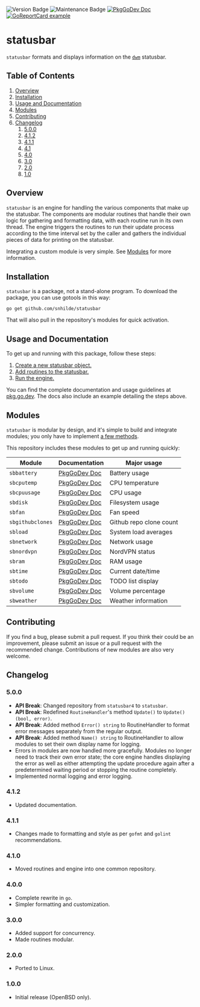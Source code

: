 ![Version Badge](https://img.shields.io/badge/Version-5.0.0-informational)
![Maintenance Badge](https://img.shields.io/badge/Maintained-yes-success)
[![PkgGoDev Doc](https://pkg.go.dev/badge/github.com/snhilde/statusbar)](https://pkg.go.dev/github.com/snhilde/statusbar)
[![GoReportCard example](https://goreportcard.com/badge/github.com/snhilde/statusbar)](https://goreportcard.com/report/github.com/snhilde/statusbar)


# statusbar
`statusbar` formats and displays information on the [`dwm`](https://dwm.suckless.org/) statusbar.


## Table of Contents
1. [Overview](#overview)
1. [Installation](#installation)
1. [Usage and Documentation](#usage-and-documentation)
1. [Modules](#modules)
1. [Contributing](#contributing)
1. [Changelog](#changelog)
	1. [5.0.0](#500)
	1. [4.1.2](#412)
	1. [4.1.1](#411)
	1. [4.1](#410)
	1. [4.0](#400)
	1. [3.0](#300)
	1. [2.0](#200)
	1. [1.0](#100)


## Overview
`statusbar` is an engine for handling the various components that make up the statusbar. The components are modular routines that handle their own logic for gathering and formatting data, with each routine run in its own thread. The engine triggers the routines to run their update process according to the time interval set by the caller and gathers the individual pieces of data for printing on the statusbar.

Integrating a custom module is very simple. See [Modules](#modules) for more information.


## Installation
`statusbar` is a package, not a stand-alone program. To download the package, you can use gotools in this way:
```
go get github.com/snhilde/statusbar
```
That will also pull in the repository's modules for quick activation.


## Usage and Documentation
To get up and running with this package, follow these steps:
1. [Create a new statusbar object.](https://pkg.go.dev/github.com/snhilde/statusbar#New)
1. [Add routines to the statusbar.](https://pkg.go.dev/github.com/snhilde/statusbar#Statusbar.Append)
1. [Run the engine.](https://pkg.go.dev/github.com/snhilde/statusbar#Statusbar.Run)

You can find the complete documentation and usage guidelines at [pkg.go.dev](https://pkg.go.dev/github.com/snhilde/statusbar). The docs also include an example detailing the steps above.


## Modules
`statusbar` is modular by design, and it's simple to build and integrate modules; you only have to implement [a few methods](https://pkg.go.dev/github.com/snhilde/statusbar#RoutineHandler).

This repository includes these modules to get up and running quickly:

| Module           | Documentation                                                                  | Major usage             |
| ---------------- | ------------------------------------------------------------------------------ | ----------------------- |
| `sbbattery`      | [PkgGoDev Doc](https://pkg.go.dev/github.com/snhilde/statusbar/sbbattery)      | Battery usage           |
| `sbcputemp`      | [PkgGoDev Doc](https://pkg.go.dev/github.com/snhilde/statusbar/sbcputemp)      | CPU temperature         |
| `sbcpuusage`     | [PkgGoDev Doc](https://pkg.go.dev/github.com/snhilde/statusbar/sbcpuusage)     | CPU usage               |
| `sbdisk`         | [PkgGoDev Doc](https://pkg.go.dev/github.com/snhilde/statusbar/sbdisk)         | Filesystem usage        |
| `sbfan`          | [PkgGoDev Doc](https://pkg.go.dev/github.com/snhilde/statusbar/sbfan)          | Fan speed               |
| `sbgithubclones` | [PkgGoDev Doc](https://pkg.go.dev/github.com/snhilde/statusbar/sbgithubclones) | Github repo clone count |
| `sbload`         | [PkgGoDev Doc](https://pkg.go.dev/github.com/snhilde/statusbar/sbload)         | System load averages    |
| `sbnetwork`      | [PkgGoDev Doc](https://pkg.go.dev/github.com/snhilde/statusbar/sbnetwork)      | Network usage           |
| `sbnordvpn`      | [PkgGoDev Doc](https://pkg.go.dev/github.com/snhilde/statusbar/sbnordvpn)      | NordVPN status          |
| `sbram`          | [PkgGoDev Doc](https://pkg.go.dev/github.com/snhilde/statusbar/sbram)          | RAM usage               |
| `sbtime`         | [PkgGoDev Doc](https://pkg.go.dev/github.com/snhilde/statusbar/sbtime)         | Current date/time       |
| `sbtodo`         | [PkgGoDev Doc](https://pkg.go.dev/github.com/snhilde/statusbar/sbtodo)         | TODO list display       |
| `sbvolume`       | [PkgGoDev Doc](https://pkg.go.dev/github.com/snhilde/statusbar/sbvolume)       | Volume percentage       |
| `sbweather`      | [PkgGoDev Doc](https://pkg.go.dev/github.com/snhilde/statusbar/sbweather)      | Weather information     |


## Contributing
If you find a bug, please submit a pull request.
If you think their could be an improvement, please submit an issue or a pull request with the recommended change.
Contributions of new modules are also very welcome.


## Changelog
### 5.0.0
* **API Break**: Changed repository from `statusbar4` to `statusbar`.
* **API Break**: Redefined `RoutineHandler`'s method `Update()` to `Update() (bool, error)`.
* **API Break**: Added method `Error() string` to RoutineHandler to format error messages separately from the regular output.
* **API Break**: Added method `Name() string` to RoutineHandler to allow modules to set their own display name for logging.
* Errors in modules are now handled more gracefully. Modules no longer need to track their own error state; the core engine handles displaying the error as well as either attempting the update procedure again after a predetermined waiting period or stopping the routine completely.
* Implemented normal logging and error logging.

### 4.1.2
* Updated documentation.

### 4.1.1
* Changes made to formatting and style as per `gofmt` and `golint` recommendations.

### 4.1.0
* Moved routines and engine into one common repository.

### 4.0.0
* Complete rewrite in `go`.
* Simpler formatting and customization.

### 3.0.0
* Added support for concurrency.
* Made routines modular.

### 2.0.0
* Ported to Linux.

### 1.0.0
* Initial release (OpenBSD only).
